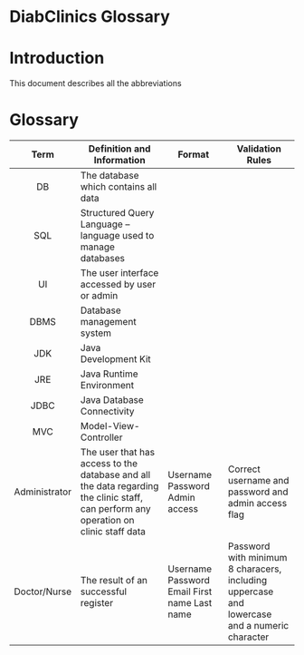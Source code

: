 # DiabClinics Glossary

# Introduction
This document describes all the abbreviations

#	Glossary

| Term   | Definition and Information | Format | Validation Rules |
|:-:	|---	|---	|---	|
|  DB 	| The database which contains all data  	|   	|   	|
|  SQL	|   Structured Query Language – language used to manage databases	|   	|   	|
|  UI 	|   The user interface accessed by user or admin	|   	|   	|
|  DBMS	|   Database management system	|   	|   	|
|  JDK 	|   Java Development Kit	|   	|   	|
|  JRE 	|   Java Runtime Environment	|   	|   	|
|  JDBC 	|   Java Database Connectivity	|   	|   	|
|  MVC 	|   Model-View-Controller	|   	|   	|
|  Administrator | The user that has access to the database and all the data regarding the clinic staff, can perform any operation on clinic staff data | Username Password Admin access | Correct username and password and admin access flag |
|  Doctor/Nurse	| The result of an successful register  	| Username Password Email First name Last name  	| Password with minimum 8 characers, including uppercase and lowercase and a numeric character |
